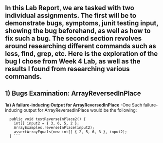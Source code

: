 ## **In this Lab Report, we are tasked with two individual assignments. The first will be to demonstrate bugs, symptoms, junit testing input, showing the bug beforehand, as well as how to fix such a bug. The second section revolves around researching different commands such as less, find, grep, etc. Here is the exploration of the bug I chose from Week 4 Lab, as well as the results I found from researching various commands.**

## **1) Bugs Examination: ArrayReversedInPlace**

**1a) A failure-inducing Output for ArrayReversedInPlace**
-One Such failure-inducing output for ArrayReversedInPlace would be the following:

``` @Test
  public void testReverseInPlace2() {
    int[] input2 = { 3, 6, 5, 2 };
    ArrayExamples.reverseInPlace(input2);
    assertArrayEquals(new int[] { 2, 5, 6, 3 }, input2);
  } ```
